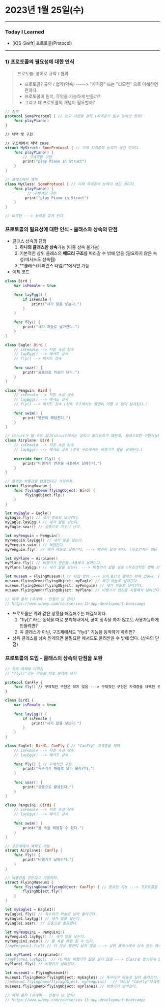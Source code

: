 # 2023년 1월 25일(수)

----

### Today I Learned 

- [iOS-Swift] 프로토콜(Protocol)

---

### **1) 프로토콜의 필요성에 대한 인식**

> 프로토콜: 영어로 규약 / 협약
>
> - 프로토콜? 규약 / 협약(약속) -----> "자격증" 또는 "리모컨" 으로 이해하면 편하다.
> - 프로토콜이 뭔지, 무엇을 가능하게 만들까?
> - 그리고 왜 프로토콜의 개념이 필요할까?

```swift
// 정의
protocol SomeProtocol { // 요구 사항을 정의 (자격증의 필수 능력만 정의)
    func playPiano()
}

// 채택 및 구현

// 구조체에서 채택 case
struct MyStruct: SomeProtocol { // 이제 자격증의 능력이 생긴 것이다.
    func playPiano() {
        // 구체적인 구현
        print("play Piano in Struct")
    }
}

// 클래스에서 채택
class MyClass: SomeProtocol { // 이제 자격증의 능력이 생긴 것이다.
    func playPiano() {
          // 구체적인 구현
         print("play Piano in Struct")
    }
}

// 따르면 ---> 능력을 갖게 된다.
```

### **프로토콜의 필요성에 대한 인식 - 클래스와 상속의 단점**

- 클래스 상속의 단점
  1. **하나의 클래스만 상속**가능 (다중 상속 불가능)
  2. 기본적인 상위 클래스의 **메모리 구조**를 따라갈 수 밖에 없음 (필요하지 않은 속성/메서드도 상속됨)
  3. **클래스(레퍼런스 타입)**에서만 가능
- 예제 코드

```swift
class Bird {
    var isFemale = true
    
    func layEgg() {
        if isFemale {
            print("새가 알을 낳는다.")
        }
    }
    
    func fly() {
        print("새가 하늘로 날아간다.")
    }
}

class Eagle: Bird {
    // isFemale --> 저장 속성 상속
    // layEgg() --> 메서드 상속
    // fly() --> 메서드 상속
    
    func soar() {
        print("공중으로 치솟아 난다.")
    }
}

class Penguin: Bird {
    // isFemale --> 저장 속성 상속
    // layEgg() --> 메서드 상속
    // fly() --> 메서드 상속 (상속 구조에서는 펭귄이 어쩔 수 없이 날개된다.)
    
    func swim() {
        print("팽귄이 헤엄친다.")
    }
}

// struct가 될 수도 없고(struct에서는 상속이 불가능하기 때문에, 클래스로만 구현가능), 무조건 Bird를 상속해야만 함.
class Airplane: Bird {
    // isFemale --> 저장 속성 상속
    // layEgg() --> 메서드 상속 (상속 구조에서는 비행기가 알을 낳게된다.)
    
    override func fly() {
        print("비행기가 엔진을 사용해서 날아간다.")
    }
}

// 플라잉 박물관을 만들었다고 가정하자.
struct FlyingMuseum {
    func flyingDemo(flyingObject: Bird) {
         flyingObject.fly()
    }
}

let myEagle = Eagle()
myEagle.fly() // 새가 하늘로 날아간다.
myEagle.layEgg() // 새가 알을 낳는다.
myEagle.soar() // 공중으로 치솟아 난다.

let myPenguin = Penguin()
myPenguin.layEgg() // 새가 알을 낳는다.
myPenguin.swim() // 헤엄친다.
myPenguin.fly() // 새가 하늘로 날아간다. ---> 펭귄이 날개 된다. (무조건적인 맴버 상속의 단점)

let myPlane = Airplane()
myPlane.fly() // 비행기가 엔진을 사용해서 날아간다.
myPlane.layEgg() // 새가 알을 낳는다. ---> 비행기가 알을 낳음 (무조건적인 맴버 상속의 단점)

let museum = FlyingMuseum() // 타입 정의 ---> 오직 Bird 클래스 밖에 안된다. (Bird를 상속해야만 사용가능)
museum.flyingDemo(flyingObject: myEagle) // 새가 하늘로 날아간다.
museum.flyingDemo(flyingObject: myPenguin) // 새가 하늘로 날아간다.
museum.flyingDemo(flyingObject: myPlane) // 비행기가 엔진을 사용해서 날아간다.

// 예제 출처 (유데미 - 안젤라 님 강의)
// https://www.udemy.com/course/ios-13-app-development-bootcamp/
```

- 프로토콜은 위와 같은 상황을 해결해주는 해결책이다.
  1. "fly()" 라는 동작을 따로 분리해내어서, 굳이 상속을 하지 않고도 사용가능하게 만들려면?
  2. 꼭 클래스가 아닌, 구조체에서도 "fly()" 기능을 동작하게 하려면?
- 상위 클래스를 상속 받게되면 불필요한 메서드도 물려받을 수 밖에 없다. (상속의 단점)

### **프로토콜의 도입 - 클래스의 상속의 단점을 보완**

```swift
// 위의 예제와 이어짐
// "fly()"라는 기능을 따로 분리해 내기

protocol CanFly {
    func fly() // 구체적인 구현은 하지 않음 ---> 구체적인 구현은 자격증을 채택한 곳에서
}

class Bird1 {
    var isFemale = true
    
    func layEgg() {
        if isFemale {
            print("새가 알을 낳는다.")
        }
    }
}

class Eagle1: Bird1, CanFly { // "CanFly" 자격증을 채택
    // isFemale --> 저장 속성 상속
    // layEgg() --> 메서드 상속
    
    func fly() { // 구체적인 구현
        print("독수리가 하늘로 날라 올라간다.")
    }
    
    func soar() {
        print("공중으로 활공한다.")
    }
}

class Penguin1: Bird1 {
    // isFemale --> 저장 속성 상속
    // layEgg() --> 메서드 상속
    
    func swim() {
        print("물 속을 헤엄칠 수 있다.")
    }
}

// 구조체에서 채택도 가능
struct Airplane1: CanFly {
    func fly() {
        print("비행기가 날아간다.")
    }
}

// 박물관을 만든다고 가정하자.
struct FlyingMuseum1 {
    func flyingDemo(flyingObject: CanFly) { // 중요한 기능 ---> 프로토콜을 타입으로 인식
        flyingObject.fly()
    }
}

let myEagle1 = Eagle1()
myEagle1.fly() // 독수리가 하늘로 날라 올라간다.
myEagle1.layEgg() // 새가 알을 낳는다.
myEagle1.soar() // 공중으로 활공한다.

let myPenguin1 = Penguin1()
myPenguin1.layEgg() // 새가 알을 낳는다.
myPenguin1.swim() // 물 속을 헤엄 칠 수 있다.
//myPenguin1.fly() // 더 이상 펭귄이 날지 않음 ---> 상위 클래스에서 상속 받는 메서드가 아니기 때문에.

let myPlane1 = Airplane1()
//myPlane1.layEgg()  // 더 이상 비행기가 알을 낳지 않음 ---> class로 정의하지 않고, struct로 정의한 뒤 'canFly'라는 프로토콜을 채택했기 때문에.
myPlane1.fly() // 비행기가 날아간다.

let museum1 = FlyingMuseum1()
museum1.flyingDemo(flyingObject: myEagle1) // 독수리가 하늘로 날라 올라간다.
//museum1.flyingDemo(flyingObject: myPenguin1)   // 더이상 "CanFly"자격증이 없는 펭귄은 날지 못함 ---> Penguin1 클래스는 CanFly 프로토콜을 채택하지 않았기 때문에
museum1.flyingDemo(flyingObject: myPlane1) // 비행기가 날아간다.

// 예제 출처 (유데미 - 안젤라 님 강의)
// https://www.udemy.com/course/ios-13-app-development-bootcamp/
```